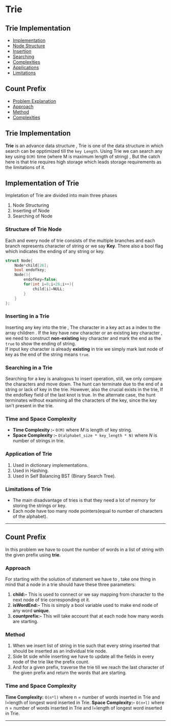 # Trie

## Trie Implementation
- [Implementation](#trie-implementation)
- [Node Structure](#structure-of-trie-node)
- [Insertion](#inserting-in-a-trie)
- [Searching](#searching-in-a-trie)
- [Complexities](#time-and-space-complexity)
- [Applications](#application-of-trie)
- [Limitations](#limitations-of-trie)

## Count Prefix
- [Problem Explanation](#count-prefix)
- [Approach](#approach)
- [Method](#method)
- [Complexities](#time-and-space-complexity)

## Trie Implementation
**Trie** is an advance data structure , Trie is one of the data structure in which search can be opptimized till the `key Length`. Using Trie we can search any key using `O(M)` time (where M is maximum length of string) , But the catch here is that trie requires high storage which leads storage requirements as the limitations of it.

## Implementation of Trie
Impletation of Trie are divided into main three phases
1. Node Structuring
2. Inserting of Node
3. Searching of Node

### Structure of Trie Node

Each and every node of trie consists of the multiple branches and each branch represents character of string or we say **Key**. There also a bool flag which indicates the ending of any string or key.

```cpp
struct Node{
    Node*child[26];
    bool endofkey;
    Node(){
        endofkey=false;
        for(int i=0;i<26;i++){
            child[i]=NULL;
        }
    }
};
```

### Inserting in a Trie

Inserting any key into the trie , The character in a key act as a index to the array children . If the key have new character or an existing key character , we need to construct **non-existing** key character and mark the end as the `true` to show the ending of string. \
If input key character is already **existing** in trie we simply mark last node of key as the end of the string means `true`.

### Searching in a Trie

Searching for a key is analogous to insert operation, still, we only compare the characters and move down. The hunt can terminate due to the end of a string or lack of key in the trie. However, also the crucial exists in the trie, If the endofkey field of the last knot is true. In the alternate case, the hunt terminates without examining all the characters of the key, since the key isn't present in the trie.

### Time and Space Complexity

- **Time Complexity :-** `O(M)` where _M_ is length of key string.
- **Space Complexity :-** `O(alphabet_size * key_length * N)` where _N_ is number of strings in trie.

### Application of Trie

1. Used in dictionary implementations.
2. Used in Hashing.
3. Used in Self Balancing BST (Binary Search Tree).

### Limitations of Trie

- The main disadvantage of tries is that they need a lot of memory for storing the strings or key.
- Each node have too many node pointers(equal to number of characters of the alphabet).

---

## Count Prefix
In this problem we have to count the number of words in a list of string with the given prefix using **trie**.

### Approach
For starting with the solution of statement we have to , take one thing in mind that a node in a trie should have these three parameters:
1. **child:-** This is used to connect or we say mapping from character to the next node of trie corresponding ot it.
2. **isWordEnd:-** This is simply a bool variable used to make end node of any word **unique**.
3. **countprefix:-** This will take account that at each node how many words are starting.

### Method
1. When we insert list of string in trie such that every string inserted that should be inserted as an individual trie node.
2. Side bt side while inserting we have to update all the fields in every node of the trie like the prefix count.
3. And for a given prefix, traverse the trie till we reach the last character of the given prefix and return the words that are starting.

### Time and Space Complexity
**Time Complexity:** `O(n*l)` where n = number of words inserted in Trie and l=length of longest word inserted in Trie.
**Space Complexity:-** `O(n+l)` where n = number of words inserted in Trie and l=length of longest word inserted in Trie.

---


